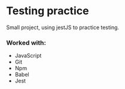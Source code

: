 # Testing practice

Small project, using jestJS to practice testing.

### Worked with:

- JavaScript
- Git
- Npm
- Babel
- Jest
